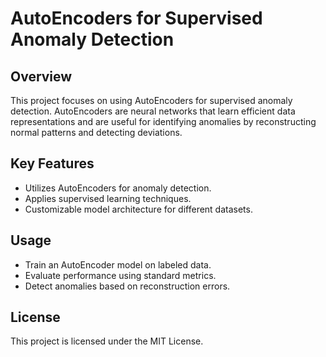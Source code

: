 # AutoEncoders for Supervised Anomaly Detection

## Overview
This project focuses on using AutoEncoders for supervised anomaly detection. AutoEncoders are neural networks that learn efficient data representations and are useful for identifying anomalies by reconstructing normal patterns and detecting deviations.

## Key Features
- Utilizes AutoEncoders for anomaly detection.
- Applies supervised learning techniques.
- Customizable model architecture for different datasets.

## Usage
- Train an AutoEncoder model on labeled data.
- Evaluate performance using standard metrics.
- Detect anomalies based on reconstruction errors.

## License
This project is licensed under the MIT License.

